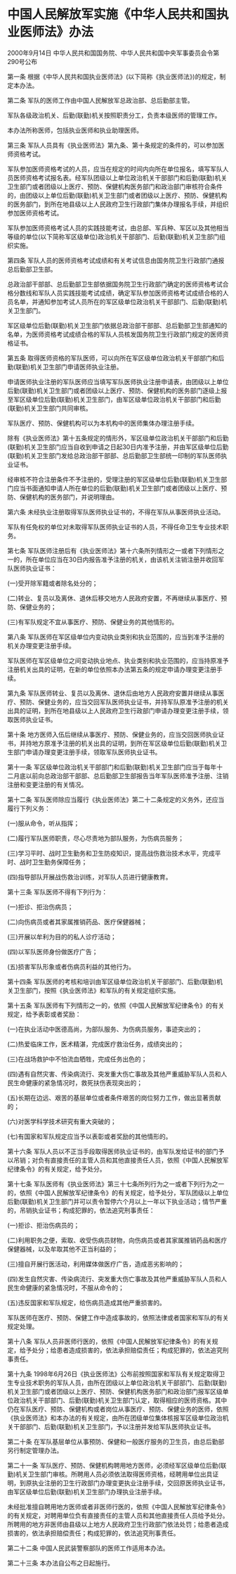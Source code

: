# 中国人民解放军实施《中华人民共和国执业医师法》办法

2000年9月14日 中华人民共和国国务院、中华人民共和国中央军事委员会令第290号公布



第一条 根据《中华人民共和国执业医师法》(以下简称《执业医师法》)的规定，制定本办法。

第二条 军队的医师工作由中国人民解放军总政治部、总后勤部主管。

军队各级政治机关、后勤(联勤)机关按照职责分工，负责本级医师的管理工作。

本办法所称医师，包括执业医师和执业助理医师。

第三条 军队人员具有《执业医师法》第九条、第十条规定的条件的，可以参加医师资格考试。

军队参加医师资格考试的人员，应当在规定的时间内向所在单位报名，填写军队人员医师资格考试报名表。经军队团级以上单位政治机关干部部门和后勤(联勤)机关卫生部门或者团级以上医疗、预防、保健机构医务部门和政治部门审核符合条件的，由团级以上单位后勤(联勤)机关卫生部门或者团级以上医疗、预防、保健机构的医务部门，到所在地县级以上人民政府卫生行政部门集体办理报名手续，并组织参加医师资格考试。

军队参加医师资格考试人员的实践技能考试，由总部、军兵种、军区以及其他相当等级的单位(以下简称军区级单位)政治机关干部部门、后勤(联勤)机关卫生部门组织实施。

第四条 军队人员的医师资格考试成绩和有关考试信息由国务院卫生行政部门通报总后勤部卫生部。

总政治部干部部、总后勤部卫生部依据国务院卫生行政部门确定的医师资格考试合格分数线和军队人员实践技能考试成绩，确定军队参加医师资格考试成绩合格的人员名单，并通知参加考试人员所在的军区级单位政治机关干部部门、后勤(联勤)机关卫生部门。

军区级单位后勤(联勤)机关卫生部门依据总政治部干部部、总后勤部卫生部通知的名单，为医师资格考试成绩合格的军队人员核发国务院卫生行政部门规定的医师资格证书。

第五条 取得医师资格的军队医师，可以向所在军区级单位政治机关干部部门和后勤(联勤)机关卫生部门申请医师执业注册。

申请医师执业注册的军队医师应当填写军队医师执业注册申请表，由团级以上单位后勤(联勤)机关卫生部门或者团级以上医疗、预防、保健机构的医务部门逐级上报至军区级单位后勤(联勤)机关卫生部门，由军区级单位政治机关干部部门和后勤(联勤)机关卫生部门共同审核。

军队医疗、预防、保健机构可以为本机构中的医师集体办理注册手续。

除有《执业医师法》第十五条规定的情形外，军区级单位政治机关干部部门和后勤(联勤)机关卫生部门应当自收到申请之日起30日内准予注册，并由军区级单位后勤(联勤)机关卫生部门发给总政治部干部部、总后勤部卫生部统一印制的军队医师执业证书。

经审核不符合注册条件不予注册的，受理注册的军区级单位后勤(联勤)机关卫生部门应当书面通知申请人所在单位的后勤(联勤)机关卫生部门或者团级以上医疗、预防、保健机构的医务部门，并说明理由。

第六条 未经执业注册取得军队医师执业证书的，不得在军队从事医师执业活动。

军队有任免权的单位对未取得军队医师执业证书的人员，不得任命卫生专业技术职务。

第七条 军队医师注册后有《执业医师法》第十六条所列情形之一或者下列情形之一的，所在单位应当在30日内报告准予注册的机关，由该机关注销注册并收回军队医师执业证书：

(一)受开除军籍或者除名处分的；

(二)转业、复员以及离休、退休后移交地方人民政府安置，不再继续从事医疗、预防、保健业务的；

(三)有军队规定不宜从事医疗、预防、保健业务的其他情形的。

第八条 军队医师在军区级单位内变动执业类别和执业范围的，应当到准予注册的机关办理变更注册手续。

军队医师在军区级单位之间变动执业地点、执业类别和执业范围的，应当持原准予注册机关出具的证明，在新的单位依照本办法第五条的规定申请办理变更注册手续。

第九条 军队医师转业、复员以及离休、退休后由地方人民政府安置并继续从事医疗、预防、保健业务的，应当交回军队医师执业证书，并持军队原准予注册的机关出具的证明，到所在地县级以上人民政府卫生行政部门申请办理变更注册手续，领取医师执业证书。

第十条 地方医师入伍后继续从事医疗、预防、保健业务的，应当交回医师执业证书，并持地方原准予注册的机关出具的证明，到所在军区级单位后勤(联勤)机关卫生部门申请办理变更注册手续，领取军队医师执业证书。

第十一条 军区级单位政治机关干部部门和后勤(联勤)机关卫生部门应当于每年十二月底以前向总政治部干部部、总后勤部卫生部报告当年军队医师准予注册、注销注册和变更注册的有关情况。

第十二条 军队医师除应当履行《执业医师法》第二十二条规定的义务外，还应当履行下列义务：

(一)服从命令，听从指挥；

(二)履行军队医师职责，尽心尽责地为部队服务，为伤病员服务；

(三)学习平时、战时卫生勤务和卫生防疫知识，提高战伤救治技术水平，完成平时、战时卫生勤务保障任务；

(四)指导部队开展战伤救治训练，对军队人员进行健康教育。

第十三条 军队医师不得有下列行为：

(一)拒诊、拒治伤病员；

(二)向伤病员或者其家属推销药品、医疗保健器械；

(三)开展以牟利为目的的私人诊疗活动；

(四)以军队医师身份做医疗广告；

(五)损害军队形象或者伤病员利益的其他行为。

第十四条 军队医师的考核和培训由军区级单位政治机关干部部门、后勤(联勤)机关卫生部门，按照《执业医师法》和军队的有关规定组织实施。

第十五条 军队医师有下列情形之一的，依照《中国人民解放军纪律条令》的有关规定，给予表彰或者奖励：

(一)在执业活动中医德高尚，为部队服务、为伤病员服务，事迹突出的；

(二)热爱临床工作，医术精湛，完成医疗救治任务，成绩突出的；

(三)在战场救护中不怕流血牺牲，完成任务出色的；

(四)遇有自然灾害、传染病流行、突发重大伤亡事故及其他严重威胁军队人员和人民生命健康的紧急情况时，救死扶伤表现突出的；

(五)长期在边远、艰苦的基层单位或者条件艰苦的岗位努力工作，做出显著贡献的；

(六)对医学科学技术研究有重大突破的；

(七)有国家和军队规定应当予以表彰或者奖励的其他情形的。

第十六条 军队人员以不正当手段取得医师执业证书的，由军队发给证书的部门予以吊销；对负有直接责任的主管人员和其他直接责任人员，依照《中国人民解放军纪律条令》的有关规定，给予处分。

第十七条 军队医师有《执业医师法》第三十七条所列行为之一或者下列行为之一的，依照《中国人民解放军纪律条令》的有关规定，给予处分，军队团级以上单位后勤(联勤)机关卫生部门并可以责令暂停六个月以上一年以下执业活动；情节严重的，吊销执业证书；构成犯罪的，依法追究刑事责任：

(一)拒诊、拒治伤病员的；

(二)利用职务之便，索取、收受伤病员财物，向伤病员或者其家属推销药品和医疗保健器械，以及牟取其他不正当利益的；

(三)擅自开展行医活动，利用媒体做医疗广告，造成恶劣影响的；

(四)发生自然灾害、传染病流行、突发重大伤亡事故及其他严重威胁军队人员和人民生命健康的紧急情况时，不服从命令的；

(五)违反国家和军队规定，给伤病员造成其他严重损害的。

军队医师在医疗、预防、保健工作中造成事故的，依照法律或者国家和军队的有关规定处理。

第十八条 军队人员非医师行医的，依照《中国人民解放军纪律条令》的有关规定，给予处分；给患者造成损害的，依法承担赔偿责任；构成犯罪的，依法追究刑事责任。

第十九条 1998年6月26日《执业医师法》公布前按照国家和军队有关规定取得卫生专业技术职务的军队人员，由所在团级以上单位政治机关干部部门、后勤(联勤)机关卫生部门或者团级以上医疗、预防、保健机构医务部门和政治部门报军区级单位政治机关干部部门、后勤(联勤)机关卫生部门认定，取得相应的医师资格。其中仍在军队医疗、预防、保健机构或者岗位从事医疗、预防、保健业务的医师，依照《执业医师法》和本办法的有关规定，由所在团级单位集体核报军区级单位政治机关干部部门、后勤(联勤)机关卫生部门，予以注册并发给军队医师执业证书。

第二十条 在军队基层单位从事预防、保健和一般医疗服务的卫生员，由总后勤部另行制定管理办法。

第二十一条 军队医疗、预防、保健机构聘用地方医师，必须经军区级单位后勤(联勤)机关卫生部门审核。所聘用人员必须依法取得医师资格，经聘用单位出具证明，到原执业注册的卫生行政部门办理变更执业注册手续，交回原医师执业证书，由军区级单位后勤(联勤)机关卫生部门办理执业注册手续。

未经批准擅自聘用地方医师或者非医师行医的，依照《中国人民解放军纪律条令》的有关规定，对聘用单位负有直接责任的主管人员和其他直接责任人员给予处分。所聘用的地方非医师由县级以上地方人民政府卫生行政部门依法处罚；给患者造成损害的，依法承担赔偿责任；构成犯罪的，依法追究刑事责任。

第二十二条 中国人民武装警察部队的医师工作适用本办法。

第二十三条 本办法自公布之日起施行。